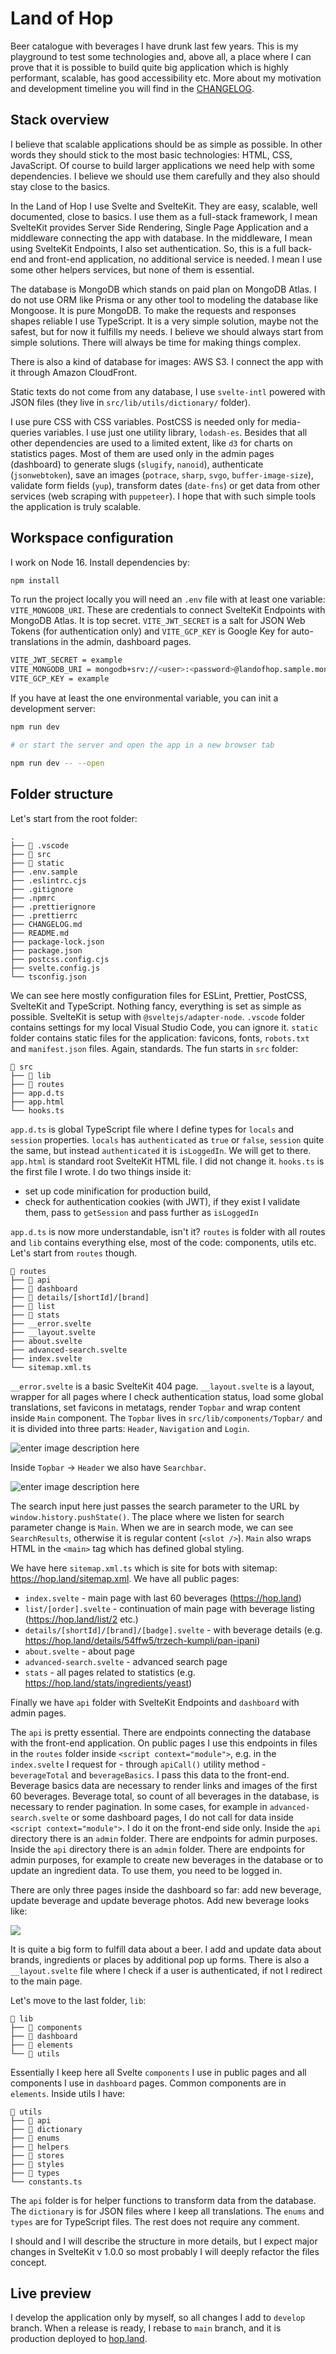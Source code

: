 # Land of Hop

Beer catalogue with beverages I have drunk last few years. This is my playground to test some technologies and, above all, a place where I can prove that it is possible to build quite big application which is highly performant, scalable, has good accessibility etc. More about my motivation and development timeline you will find in the [CHANGELOG](CHANGELOG.md).

## Stack overview

I believe that scalable applications should be as simple as possible. In other words they should stick to the most basic technologies: HTML, CSS, JavaScript. Of course to build larger applications we need help with some dependencies. I believe we should use them carefully and they also should stay close to the basics.

In the Land of Hop I use Svelte and SvelteKit. They are easy, scalable, well documented, close to basics. I use them as a full-stack framework, I mean SvelteKit provides Server Side Rendering, Single Page Application and a middleware connecting the app with database. In the middleware, I mean using SvelteKit Endpoints, I also set authentication. So, this is a full back-end and front-end application, no additional service is needed. I mean I use some other helpers services, but none of them is essential.

The database is MongoDB which stands on paid plan on MongoDB Atlas. I do not use ORM like Prisma or any other tool to modeling the database like Mongoose. It is pure MongoDB. To make the requests and responses shapes reliable I use TypeScript. It is a very simple solution, maybe not the safest, but for now it fulfills my needs. I believe we should always start from simple solutions. There will always be time for making things complex.

There is also a kind of database for images: AWS S3. I connect the app with it through Amazon CloudFront.

Static texts do not come from any database, I use `svelte-intl` powered with JSON files (they live in `src/lib/utils/dictionary/` folder).

I use pure CSS with CSS variables. PostCSS is needed only for media-queries variables. I use just one utility library, `lodash-es`. Besides that all other dependencies are used to a limited extent, like `d3` for charts on statistics pages. Most of them are used only in the admin pages (dashboard) to generate slugs (`slugify`, `nanoid`), authenticate (`jsonwebtoken`), save an images (`potrace`, `sharp`, `svgo`, `buffer-image-size`), validate form fields (`yup`), transform dates (`date-fns`) or get data from other services (web scraping with `puppeteer`). I hope that with such simple tools the application is truly scalable.

## Workspace configuration

I work on Node 16. Install dependencies by:

```bash
npm install
```

To run the project locally you will need an `.env` file with at least one variable: `VITE_MONGODB_URI`. These are credentials to connect SvelteKit Endpoints with MongoDB Atlas. It is top secret. `VITE_JWT_SECRET` is a salt for JSON Web Tokens (for authentication only) and `VITE_GCP_KEY` is Google Key for auto-translations in the admin, dashboard pages.

```bash
VITE_JWT_SECRET = example
VITE_MONGODB_URI = mongodb+srv://<user>:<password>@landofhop.sample.mongodb.net/db
VITE_GCP_KEY = example
```

If you have at least the one environmental variable, you can init a development server:

```bash
npm run dev

# or start the server and open the app in a new browser tab

npm run dev -- --open
```

## Folder structure

Let's start from the root folder:

```
.
├── 📁 .vscode
├── 📁 src
├── 📁 static
├── .env.sample
├── .eslintrc.cjs
├── .gitignore
├── .npmrc
├── .prettierignore
├── .prettierrc
├── CHANGELOG.md
├── README.md
├── package-lock.json
├── package.json
├── postcss.config.cjs
├── svelte.config.js
└── tsconfig.json
```

We can see here mostly configuration files for ESLint, Prettier, PostCSS, SvelteKit and TypeScript. Nothing fancy, everything is set as simple as possible. SvelteKit is setup with `@sveltejs/adapter-node`. `.vscode` folder contains settings for my local Visual Studio Code, you can ignore it. `static` folder contains static files for the application: favicons, fonts, `robots.txt` and `manifest.json` files. Again, standards. The fun starts in `src` folder:

```
📁 src
├── 📁 lib
├── 📁 routes
├── app.d.ts
├── app.html
└── hooks.ts
```

`app.d.ts` is global TypeScript file where I define types for `locals` and `session` properties. `locals` has `authenticated` as `true` or `false`, `session` quite the same, but instead `authenticated` it is `isLoggedIn`. We will get to there. `app.html` is standard root SvelteKit HTML file. I did not change it. `hooks.ts` is the first file I wrote. I do two things inside it:

- set up code minification for production build,
- check for authentication cookies (with JWT), if they exist I validate them, pass to `getSession` and pass further as `isLoggedIn`

`app.d.ts` is now more understandable, isn't it? `routes` is folder with all routes and `lib` contains everything else, most of the code: components, utils etc. Let's start from `routes` though.

```
📁 routes
├── 📁 api
├── 📁 dashboard
├── 📁 details/[shortId]/[brand]
├── 📁 list
├── 📁 stats
├── __error.svelte
├── __layout.svelte
├── about.svelte
├── advanced-search.svelte
├── index.svelte
└── sitemap.xml.ts
```

`__error.svelte` is a basic SvelteKit 404 page. `__layout.svelte` is a layout, wrapper for all pages where I check authentication status, load some global translations, set favicons in metatags, render `Topbar` and wrap content inside `Main` component. The `Topbar` lives in `src/lib/components/Topbar/` and it is divided into three parts: `Header`, `Navigation` and `Login`.

![enter image description here](https://i.ibb.co/W0nVnbx/topbar.jpg)

Inside `Topbar` -> `Header` we also have `Searchbar`.

![enter image description here](https://i.ibb.co/LRG12kv/searchbar.jpg)

The search input here just passes the search parameter to the URL by `window.history.pushState()`. The place where we listen for search parameter change is `Main`. When we are in search mode, we can see `SearchResults`, otherwise it is regular content (`<slot />`). `Main` also wraps HTML in the `<main>` tag which has defined global styling.

We have here `sitemap.xml.ts` which is site for bots with sitemap: https://hop.land/sitemap.xml. We have all public pages:

- `index.svelte` - main page with last 60 beverages (https://hop.land)
- `list/[order].svelte` - continuation of main page with beverage listing (https://hop.land/list/2 etc.)
- `details/[shortId]/[brand]/[badge].svelte` - with beverage details (e.g. https://hop.land/details/54ffw5/trzech-kumpli/pan-ipani)
- `about.svelte` - about page
- `advanced-search.svelte` - advanced search page
- `stats` - all pages related to statistics (e.g. https://hop.land/stats/ingredients/yeast)

Finally we have `api` folder with SvelteKit Endpoints and `dashboard` with admin pages.

The `api` is pretty essential. There are endpoints connecting the database with the front-end application. On public pages I use this endpoints in files in the `routes` folder inside `<script context="module">`, e.g. in the `index.svelte` I request for - through `apiCall()` utility method - `beverageTotal` and `beverageBasics`. I pass this data to the front-end. Beverage basics data are necessary to render links and images of the first 60 beverages. Beverage total, so count of all beverages in the database, is necessary to render pagination. In some cases, for example in `advanced-search.svelte` or some dashboard pages, I do not call for data inside `<script context="module">`. I do it on the front-end side only. Inside the `api` directory there is an `admin` folder. There are endpoints for admin purposes. Inside the `api` directory there is an `admin` folder. There are endpoints for admin purposes, for example to create new beverages in the database or to update an ingredient data. To use them, you need to be logged in.

There are only three pages inside the dashboard so far: add new beverage, update beverage and update beverage photos. Add new beverage looks like:

![](https://i.ibb.co/YpWQK57/Screenshot-2022-07-10-at-15-42-46.png)

It is quite a big form to fulfill data about a beer. I add and update data about brands, ingredients or places by additional pop up forms. There is also a `__layout.svelte` file where I check if a user is authenticated, if not I redirect to the main page.

Let's move to the last folder, `lib`:

```
📁 lib
├── 📁 components
├── 📁 dashboard
├── 📁 elements
└── 📁 utils
```

Essentially I keep here all Svelte `components` I use in public pages and all components I use in `dashboard` pages. Common components are in `elements`. Inside utils I have:

```
📁 utils
├── 📁 api
├── 📁 dictionary
├── 📁 enums
├── 📁 helpers
├── 📁 stores
├── 📁 styles
├── 📁 types
└── constants.ts
```

The `api` folder is for helper functions to transform data from the database. The `dictionary` is for JSON files where I keep all translations. The `enums` and `types` are for TypeScript files. The rest does not require any comment.

I should and I will describe the structure in more details, but I expect major changes in SvelteKit v 1.0.0 so most probably I will deeply refactor the files concept.

## Live preview

I develop the application only by myself, so all changes I add to `develop` branch. When a release is ready, I rebase to `main` branch, and it is production deployed to [hop.land](https://hop.land).
